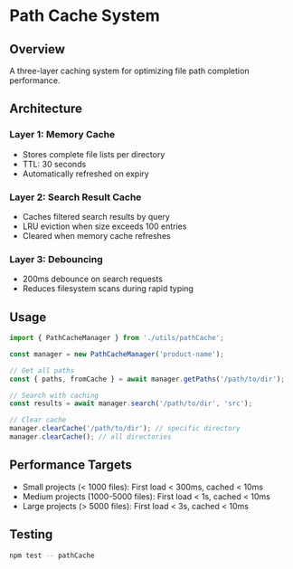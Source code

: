 # Path Cache System

## Overview

A three-layer caching system for optimizing file path completion performance.

## Architecture

### Layer 1: Memory Cache
- Stores complete file lists per directory
- TTL: 30 seconds
- Automatically refreshed on expiry

### Layer 2: Search Result Cache
- Caches filtered search results by query
- LRU eviction when size exceeds 100 entries
- Cleared when memory cache refreshes

### Layer 3: Debouncing
- 200ms debounce on search requests
- Reduces filesystem scans during rapid typing

## Usage

```typescript
import { PathCacheManager } from './utils/pathCache';

const manager = new PathCacheManager('product-name');

// Get all paths
const { paths, fromCache } = await manager.getPaths('/path/to/dir');

// Search with caching
const results = await manager.search('/path/to/dir', 'src');

// Clear cache
manager.clearCache('/path/to/dir'); // specific directory
manager.clearCache(); // all directories
```

## Performance Targets

- Small projects (< 1000 files): First load < 300ms, cached < 10ms
- Medium projects (1000-5000 files): First load < 1s, cached < 10ms
- Large projects (> 5000 files): First load < 3s, cached < 10ms

## Testing

```bash
npm test -- pathCache
```
